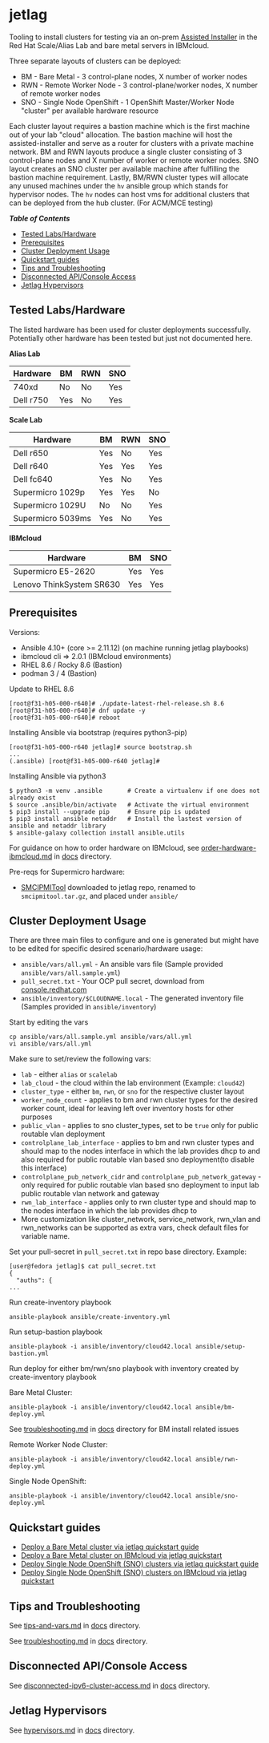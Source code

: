 # jetlag

Tooling to install clusters for testing via an on-prem [Assisted Installer](https://github.com/openshift/assisted-installer) in the Red Hat Scale/Alias Lab and bare metal servers in IBMcloud.

Three separate layouts of clusters can be deployed:

- BM - Bare Metal - 3 control-plane nodes, X number of worker nodes
- RWN - Remote Worker Node - 3 control-plane/worker nodes, X number of remote worker nodes
- SNO - Single Node OpenShift - 1 OpenShift Master/Worker Node "cluster" per available hardware resource

Each cluster layout requires a bastion machine which is the first machine out of your lab "cloud" allocation. The bastion machine will host the assisted-installer and serve as a router for clusters with a private machine network. BM and RWN layouts produce a single cluster consisting of 3 control-plane nodes and X number of worker or remote worker nodes. SNO layout creates an SNO cluster per available machine after fulfilling the bastion machine requirement. Lastly, BM/RWN cluster types will allocate any unused machines under the `hv` ansible group which stands for hypervisor nodes. The `hv` nodes can host vms for additional clusters that can be deployed from the hub cluster. (For ACM/MCE testing)

_**Table of Contents**_

<!-- TOC -->

- [Tested Labs/Hardware](#tested-labshardware)
- [Prerequisites](#prerequisites)
- [Cluster Deployment Usage](#cluster-deployment-usage)
- [Quickstart guides](#quickstart-guides)
- [Tips and Troubleshooting](#tips-and-troubleshooting)
- [Disconnected API/Console Access](#disconnected-apiconsole-access)
- [Jetlag Hypervisors](#jetlag-hypervisors)
<!-- /TOC -->

## Tested Labs/Hardware

The listed hardware has been used for cluster deployments successfully. Potentially other hardware has been tested but just not documented here.

**Alias Lab**

| Hardware  | BM  | RWN | SNO |
| --------- | --- | --- | --- |
| 740xd     | No  | No  | Yes |
| Dell r750 | Yes | No  | Yes |

**Scale Lab**

| Hardware          | BM  | RWN | SNO |
| ----------------- | --- | --- | --- |
| Dell r650         | Yes | No  | Yes |
| Dell r640         | Yes | Yes | Yes |
| Dell fc640        | Yes | No  | Yes |
| Supermicro 1029p  | Yes | Yes | No  |
| Supermicro 1029U  | No  | No  | Yes |
| Supermicro 5039ms | Yes | No  | Yes |

**IBMcloud**

| Hardware                 | BM  | SNO |
| ------------------------ | --- | --- |
| Supermicro E5-2620       | Yes | Yes |
| Lenovo ThinkSystem SR630 | Yes | Yes |

## Prerequisites

Versions:

- Ansible 4.10+ (core >= 2.11.12) (on machine running jetlag playbooks)
- ibmcloud cli => 2.0.1 (IBMcloud environments)
- RHEL 8.6 / Rocky 8.6 (Bastion)
- podman 3 / 4 (Bastion)

Update to RHEL 8.6

```console
[root@f31-h05-000-r640]# ./update-latest-rhel-release.sh 8.6
[root@f31-h05-000-r640]# dnf update -y
[root@f31-h05-000-r640]# reboot
```

Installing Ansible via bootstrap (requires python3-pip)

```console
[root@f31-h05-000-r640 jetlag]# source bootstrap.sh
...
(.ansible) [root@f31-h05-000-r640 jetlag]#
```

Installing Ansible via python3

```console
$ python3 -m venv .ansible       # Create a virtualenv if one does not already exist
$ source .ansible/bin/activate   # Activate the virtual environment
$ pip3 install --upgrade pip     # Ensure pip is updated
$ pip3 install ansible netaddr   # Install the lastest version of ansible and netaddr library
$ ansible-galaxy collection install ansible.utils
```

For guidance on how to order hardware on IBMcloud, see [order-hardware-ibmcloud.md](docs/order-hardware-ibmcloud.md) in [docs](docs) directory.

Pre-reqs for Supermicro hardware:

- [SMCIPMITool](https://www.supermicro.com/SwDownload/SwSelect_Free.aspx?cat=IPMI) downloaded to jetlag repo, renamed to `smcipmitool.tar.gz`, and placed under `ansible/`

## Cluster Deployment Usage

There are three main files to configure and one is generated but might have to be edited for specific desired scenario/hardware usage:

- `ansible/vars/all.yml` - An ansible vars file (Sample provided `ansible/vars/all.sample.yml`)
- `pull_secret.txt` - Your OCP pull secret, download from [console.redhat.com](https://console.redhat.com/)
- `ansible/inventory/$CLOUDNAME.local` - The generated inventory file (Samples provided in `ansible/inventory`)

Start by editing the vars

```console
cp ansible/vars/all.sample.yml ansible/vars/all.yml
vi ansible/vars/all.yml
```

Make sure to set/review the following vars:

- `lab` - either `alias` or `scalelab`
- `lab_cloud` - the cloud within the lab environment (Example: `cloud42`)
- `cluster_type` - either `bm`, `rwn`, or `sno` for the respective cluster layout
- `worker_node_count` - applies to bm and rwn cluster types for the desired worker count, ideal for leaving left over inventory hosts for other purposes
- `public_vlan` - applies to sno cluster_types, set to be `true` only for public routable vlan deployment
- `controlplane_lab_interface` - applies to bm and rwn cluster types and should map to the nodes interface in which the lab provides dhcp to and also required for public routable vlan based sno deployment(to disable this interface)
- `controlplane_pub_network_cidr` and `controlplane_pub_network_gateway` - only required for public routable vlan based sno deployment to input lab public routable vlan network and gateway
- `rwn_lab_interface` - applies only to rwn cluster type and should map to the nodes interface in which the lab provides dhcp to
- More customization like cluster_network, service_network, rwn_vlan and rwn_networks can be supported as extra vars, check default files for variable name.

Set your pull-secret in `pull_secret.txt` in repo base directory. Example:

```console
[user@fedora jetlag]$ cat pull_secret.txt
{
  "auths": {
...
```

Run create-inventory playbook

```console
ansible-playbook ansible/create-inventory.yml
```

Run setup-bastion playbook

```console
ansible-playbook -i ansible/inventory/cloud42.local ansible/setup-bastion.yml
```

Run deploy for either bm/rwn/sno playbook with inventory created by create-inventory playbook

Bare Metal Cluster:

```console
ansible-playbook -i ansible/inventory/cloud42.local ansible/bm-deploy.yml
```

See [troubleshooting.md](https://github.com/redhat-performance/jetlag/blob/main/docs/troubleshooting.md) in [docs](https://github.com/redhat-performance/jetlag/tree/main/docs) directory for BM install related issues

Remote Worker Node Cluster:

```console
ansible-playbook -i ansible/inventory/cloud42.local ansible/rwn-deploy.yml
```

Single Node OpenShift:

```console
ansible-playbook -i ansible/inventory/cloud42.local ansible/sno-deploy.yml
```

## Quickstart guides

- [Deploy a Bare Metal cluster via jetlag quickstart guide](docs/deploy-bm-quickstart.md)
- [Deploy a Bare Metal cluster on IBMcloud via jetlag quickstart](docs/deploy-bm-ibmcloud.md)
- [Deploy Single Node OpenShift (SNO) clusters via jetlag quickstart guide](docs/deploy-sno-quickstart.md)
- [Deploy Single Node OpenShift (SNO) clusters on IBMcloud via jetlag quickstart](docs/deploy-sno-ibmcloud.md)

## Tips and Troubleshooting

See [tips-and-vars.md](docs/tips-and-vars.md) in [docs](docs) directory.

See [troubleshooting.md](docs/troubleshooting.md) in [docs](docs) directory.

## Disconnected API/Console Access

See [disconnected-ipv6-cluster-access.md](docs/disconnected-ipv6-cluster-access.md) in [docs](docs) directory.

## Jetlag Hypervisors

See [hypervisors.md](docs/hypervisors.md) in [docs](docs) directory.
